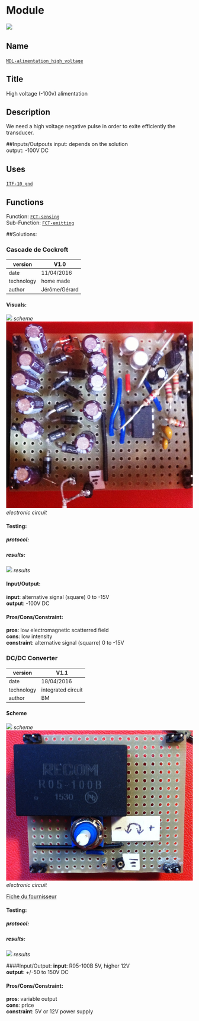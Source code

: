 # Module
![](doc/images/ioscheme.jpg)

## Name
[`MDL-alimentation_high_voltage`]()

## Title
High voltage (-100v) alimentation

## Description
We need a high voltage negative pulse in order to exite efficiently the transducer.

##Inputs/Outpouts
input: depends on the solution  
output: -100V DC

## Uses
[`ITF-10_gnd`](../../interfaces/ITF-10_gnd)

## Functions
Function: [`FCT-sensing`](../../functions/FCT-sensing)  
Sub-Function:  [`FCT-emitting`](../../functions/FCT-emitting)

##Solutions: 

### Cascade de Cockroft

version      | V1.0  
------------- | -------------  
date     |11/04/2016  
technology|home made  
author|Jérôme/Gérard  

#### Visuals:

![](doc/images/scheme_V1.0.jpg)
*scheme*  
![](doc/images/circuit_V1.0.jpg)
*electronic circuit*

#### Testing:

##### protocol:
##### results:

![](doc/images/results_V1.0.jpg)
*results*

#### Input/Output: 
**input**: alternative signal (square) 0 to -15V  
**output**: -100V DC

#### Pros/Cons/Constraint:
**pros**: low electromagnetic scatterred field  
**cons**: low intensity  
**constraint**: alternative signal (squarre) 0 to -15V  



### DC/DC Converter

version      | V1.1  
------------- | -------------  
date     |18/04/2016  
technology|integrated circuit  
author|BM  

#### Scheme
![](doc/images/scheme_V1.1.jpg)
*scheme*  
![](doc/images/circuit_V1.1.jpg)
*electronic circuit*  

[Fiche du fournisseur](http://www.digikey.fr/product-detail/fr/recom-power/R05-100B/945-2051-5-ND/3776798)
#### Testing:

##### protocol:
##### results:

![](doc/images/results_V1.1.jpg)
*results*

####Input/Output: 
**input**: R05-100B 5V, higher 12V  
**output**: +/-50 to 150V DC

#### Pros/Cons/Constraint:
**pros**: variable output  
**cons**: price  
**constraint**: 5V or 12V power supply

